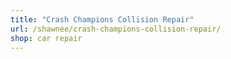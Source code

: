 ```yaml
---
title: "Crash Champions Collision Repair"
url: /shawnee/crash-champions-collision-repair/
shop: car repair
---
```

